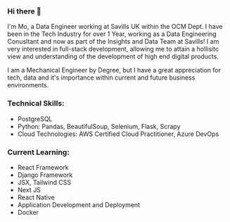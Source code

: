 ### Hi there 👋

I'm Mo, a Data Engineer working at Savills UK within the OCM Dept. I have been in the Tech Industry for over 1 Year, working as a Data Engineering Conusltant and now as part of the Insights and Data Team at Savills! I am very interested in full-stack development, allowing me to attain a hollisitc view and understanding of the development of high end digital products. 

I am a Mechanical Engineer by Degree, but I have a great appreciation for tech, data and it's importance within current and future business environments.

### Technical Skills:
- PostgreSQL
- Python: Pandas, BeautifulSoup, Selenium, Flask, Scrapy
- Cloud Technologies: AWS Certified Cloud Practitioner, Azure DevOps

### Current Learning:
- React Framework
- Django Framework
- JSX, Tailwind CSS
- Next JS
- React Native
- Application Development and Deployment
- Docker 




